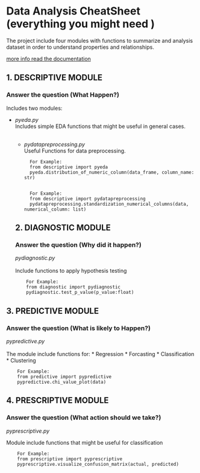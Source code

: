<h1>Data Analysis CheatSheet (everything you might need )</h1>
<p>
The project include four modules with functions to summarize and analysis dataset in order 
to understand properties and relationships.

  [more info read the documentation](docs/_build/html/index.html)
</p>
<h2>1. DESCRIPTIVE  MODULE</h2>
<h3>Answer the question (What Happen?)</h3>

Includes two modules:

            
- <i>pyeda.py</i><br>
Includes simple EDA functions that might be useful in general cases.<br><br>
  - <i>pydatapreprocessing.py</i><br> 
  Useful Functions for data preprocessing.<br>

          For Example:
          from descriptive import pyeda
          pyeda.distribution_of_numeric_column(data_frame, column_name: str)


          For Example:
          from descriptive import pydatapreprocessing
          pydatapreprocessing.standardization_numerical_columns(data, numerical_column: list)
  <h2>2. DIAGNOSTIC MODULE</h2>
  <h3>Answer the question (Why did it happen?)</h3>
  <i>pydiagnostic.py</i><br><br>
  Include functions to apply hypothesis testing 
          
          For Example:
          from diagnostic import pydiagnostic
          pydiagnostic.test_p_value(p_value:float)   


<h2>3. PREDICTIVE MODULE </h2>
<h3>Answer the question (What is likely to Happen?)</h3>
<i>pypredictive.py</i> <br><br>
The module include functions for:
*    Regression  
*    Forcasting 
*    Classification  
*    Clustering   


        For Example:
        from predictive import pypredictive
        pypredictive.chi_value_plot(data)
<h2>4. PRESCRIPTIVE MODULE</h2> 
<h3>Answer the question (What action should we take?)</h3>

<i>pyprescriptive.py</i><br>

Module include functions that might be useful for classification 

        For Example:
        from prescriptive import pyprescriptive
        pyprescriptive.visualize_confusion_matrix(actual, predicted)